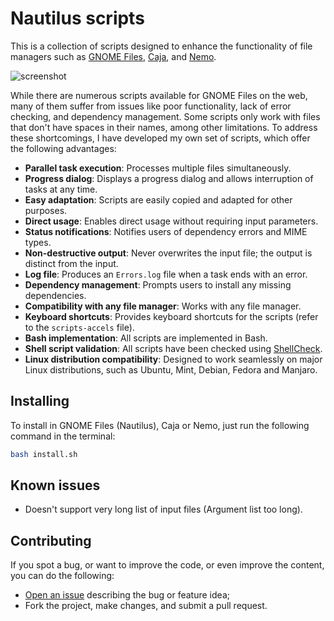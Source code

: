 # Nautilus scripts

This is a collection of scripts designed to enhance the functionality of file managers such as [GNOME Files](https://gitlab.gnome.org/GNOME/nautilus), [Caja](https://github.com/mate-desktop/caja), and [Nemo](https://github.com/linuxmint/nemo).

![screenshot](screenshot.png)

While there are numerous scripts available for GNOME Files on the web, many of them suffer from issues like poor functionality, lack of error checking, and dependency management. Some scripts only work with files that don't have spaces in their names, among other limitations. To address these shortcomings, I have developed my own set of scripts, which offer the following advantages:

- **Parallel task execution**: Processes multiple files simultaneously.
- **Progress dialog**: Displays a progress dialog and allows interruption of tasks at any time.
- **Easy adaptation**: Scripts are easily copied and adapted for other purposes.
- **Direct usage**: Enables direct usage without requiring input parameters.
- **Status notifications**: Notifies users of dependency errors and MIME types.
- **Non-destructive output**: Never overwrites the input file; the output is distinct from the input.
- **Log file**: Produces an `Errors.log` file when a task ends with an error.
- **Dependency management**: Prompts users to install any missing dependencies.
- **Compatibility with any file manager**: Works with any file manager.
- **Keyboard shortcuts**: Provides keyboard shortcuts for the scripts (refer to the `scripts-accels` file).
- **Bash implementation**: All scripts are implemented in Bash.
- **Shell script validation**: All scripts have been checked using [ShellCheck](https://github.com/koalaman/shellcheck).
- **Linux distribution compatibility**: Designed to work seamlessly on major Linux distributions, such as Ubuntu, Mint, Debian, Fedora and Manjaro.

## Installing

To install in GNOME Files (Nautilus), Caja or Nemo, just run the following command in the terminal:

```sh
bash install.sh
```

## Known issues

- Doesn't support very long list of input files (Argument list too long).

## Contributing

If you spot a bug, or want to improve the code, or even improve the content, you can do the following:

- [Open an issue](https://github.com/cfgnunes/nautilus-scripts/issues/new)
  describing the bug or feature idea;
- Fork the project, make changes, and submit a pull request.

